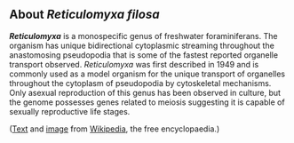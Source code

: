 About *Reticulomyxa filosa* 
---------------------------



***Reticulomyxa*** is a monospecific genus of freshwater foraminiferans.
The organism has unique bidirectional cytoplasmic streaming throughout
the anastomosing pseudopodia that is some of the fastest reported
organelle transport observed. *Reticulomyxa* was first described in 1949
and is commonly used as a model organism for the unique transport of
organelles throughout the cytoplasm of pseudopodia by cytoskeletal
mechanisms. Only asexual reproduction of this genus has been observed in
culture, but the genome possesses genes related to meiosis suggesting it
is capable of sexually reproductive life stages.

([Text](https://en.wikipedia.org/wiki/Reticulomyxa) and
[image](https://commons.wikimedia.org/wiki/File:Reticulomyxa_filosa_-_Cell_body_and_food_particle.jpg)
from [Wikipedia](http://en.wikipedia.org/), the free encyclopaedia.)
